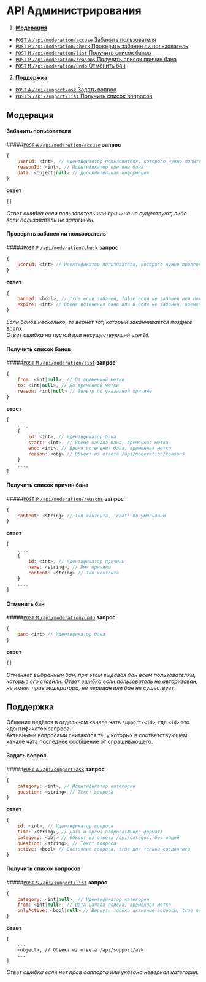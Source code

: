 ﻿API Администрирования
=====================

1. [**Модерация**](#Модерация)
  - [`POST` `A` `/api/moderation/accuse` Забанить пользователя](#Забанить-пользователя)
  - [`POST` `P` `/api/moderation/check` Проверить забанен ли пользователь](#Проверить-забанен-ли-пользователь)
  - [`POST` `M` `/api/moderation/list` Получить список банов](#Получить-список-банов)
  - [`POST` `P` `/api/moderation/reasons` Получить список причин бана](#Получить-список-причин-бана)
  - [`POST` `M` `/api/moderation/undo` Отменить бан](#Отменить-бан)
2. [**Поддержка**](#Поддержка)
  - [`POST` `A` `/api/support/ask` Задать вопрос](#Задать-вопрос)
  - [`POST` `S` `/api/support/list` Получить список вопросов](#Получить-список-вопросов)

## Модерация

#### Забанить пользователя
#####[`POST` `A` `/api/moderation/accuse`](http://funstream.tv/api/moderation/accuse)
**запрос**
```js
{
    userId: <int>, // Идентификатор пользователя, которого нужно попытаться забанить
    reasonId: <int>, // Идентификатор причины бана
    data: <object|null> // Дополнительная информация
}
```
**ответ**
```js
[]
```
*Ответ ошибка если пользователь или причина не существуют, либо если пользователь не залогинен.*

####  Проверить забанен ли пользователь
#####[`POST` `P` `/api/moderation/check`](http://funstream.tv/api/moderation/check)
**запрос**
```js
{
    userId: <int> // Идентификатор пользователя, которого нужно проверить
}
```
**ответ**
```js
{
    banned: <bool>, // true если забанен, false если не забанен или пользователь не существует
    expire: <int> // Время истечения бана или 0 если не забанен, временная метка
}
```
*Если банов несколько, то вернет тот, который заканчивается позднее всего.*  
*Ответ ошибка на пустой или несуществующий `userId`.*

#### Получить список банов
#####[`POST` `M` `/api/moderation/list`](http://funstream.tv/api/moderation/list)
**запрос**
```js
{
    from: <int|null>, // От временной метки
    to: <int|null>, // До временной метки
    reason: <int|null> // Фильтр по указанной причине
}
```
**ответ**
```js
[
    ...,
    {
        id: <int>, // Идентификатор бана
        start: <int>, // Время начала бана, временная метка
        end: <int>, // Время истечения бана, временная метка
        reason: <obj> // Объект из ответа /api/moderation/reasons
    }
    ...,
]
```

#### Получить список причин бана
#####[`POST` `P` `/api/moderation/reasons`](http://funstream.tv/api/moderation/reasons)
**запрос**
```js
{
    content: <string> // Тип контента, 'chat' по умолчанию
}
```
**ответ**
```js
[
    ...,
    {
        id: <int>, // Идентификатор причины
        name: <string>, // Имя причины
        content: <string> // Тип контента
    }
    ...,
]
```

#### Отменить бан
#####[`POST` `M` `/api/moderation/undo`](http://funstream.tv/api/moderation/undo)
**запрос**
```js
{
    ban: <int> // Идентификатор бана
}
```
**ответ**
```js
[]
```
*Отменяет выбранный бан, при этом выдавая бан всем пользователям, которые его ставили.*
*Ответ ошибка если пользователь не авторизован, не имеет прав модератора, не передан или бан не существует.*

## Поддержка

Общение ведётся в отдельном канале чата `support/<id>`, где `<id>` это идентификатор запроса.  
Активными вопросами считаются те, у которых в соответствующем канале чата последнее сообщение от спрашивающего.

#### Задать вопрос
#####[`POST` `A` `/api/support/ask`](http://funstream.tv/api/support/ask)
**запрос**
```js
{
    category: <int>, // Идентификатор категории
    question: <string> // Текст вопроса
}
```
**ответ**
```js
{
    id: <int>, // Идентификатор вопроса
    time: <string>, // Дата и время вопроса(Юникс формат)
    category: <obj> // Объект из ответа /api/category без опций
    question: <string>, // Текст вопроса
    active: <bool> // Состояние вопроса, true для только созданного
}
```

#### Получить список вопросов
#####[`POST` `S` `/api/support/list`](http://funstream.tv/api/support/list)
**запрос**
```js
{
    category: <int|null>, // Идентификатор категории
    from: <int|null>, // Дата начала поиска, временная метка
    onlyActive: <bool|null> // Вернуть только активные вопросы, true по умолчанию
}
```
**ответ**
```
[
    ...
    <object>, // Объект из ответа /api/support/ask
    ...
]
```
*Ответ ошибка если нет прав саппорта или указана неверная категория.*

